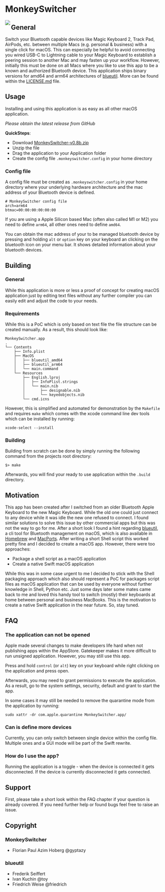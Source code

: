 # MonkeySwitcher

<img align="left" src="https://cdn.gyptazy.ch/images/MonkeySwitchter.jpg"/>

## General
Switch your Bluetooth capable devices like Magic Keyboard 2, Track Pad, AirPods, etc. between multiple Macs (e.g. personal & business) with a single click for macOS. This can especially be helpful to avoid connecting you wired USB-C to Lightning cable to your Magic Keyboard to establish a peering session to another Mac and may fasten up your workflow. However, initially this must be done on all Macs where you like to use this app to be a known and authorized Bluetooth device. This application ships binary versions for amd64 and arm64 architectures of [blueutil](https://github.com/toy/blueutil). More can be found within the [LICENSE.md](LICENSE.md) file.

## Usage
Installing and using this application is as easy as all other macOS application.

*Please obtain the latest release from GitHub*

**QuickSteps**:
* Download [MonkeySwitcher-v0.8b.zip](https://gyptazy.ch/monkeyswitcher/MonkeySwitcher-v0.8b.zip)
* Unzip the file
* Drag the application to your Application folder
* Create the config file `.monkeyswitcher.config` in your home directory

### Config file
A config file must be created as `.monkeyswitcher.config` in your home directory where your underlying hardware architecture and the mac address of your Bluetooth device is defined.

```
# MonkeySwitcher config file
arch=arm64
btmac=00:00:00:00:00:00
```

If you are using a Apple Silicon based Mac (often also called M1 or M2) you need to define `arm64`, all other ones need to define `amd64`.

You can obtain the mac address of your to be managed bluetooth device by pressing and holding `alt` or `option` key on your keyboard an clicking on the bluetooth icon on your menu bar. It shows detailed information about your bluetooth devices.

## Building
### General
While this application is more or less a proof of concept for creating macOS application just by editing text files without any further compiler you can easily edit and adjust the code to your needs.
### Requirements
While this is a PoC which is only based on text file the file structure can be created manually. As a result, this should look like:

```
MonkeySwitcher.app
.
└── Contents
    ├── Info.plist
    ├── MacOS
    │   ├── blueutil_amd64
    │   ├── blueutil_arm64
    │   └── main.command
    └── Resources
        ├── English.lproj
        │   ├── InfoPlist.strings
        │   └── main.nib
        │       ├── designable.nib
        │       └── keyedobjects.nib
        └── cmd.icns
```

However, this is simplified and automated for demonstration by the `Makefile` and requires `make` which comes with the xcode command line dev tools which can be installed by running:

```
xcode-select --install
```

### Building
Building from scratch can be done by simply running the following command from the projects root directory:

```
$> make
```

Afterwards, you will find your ready to use application within the `.build` directory.

## Motivation
This app has been created after I switched from an older Bluetooth Apple Keyboard to the new Magic Keyboard. While the old one could just connect to any device while it was idle the new one refused to connect. I found similar solutions to solve this issue by other commercial apps but this was not the way to go for me. After a short look I found a hint regarding [blueutil](https://github.com/toy/blueutil), a cli tool for Bluetooth management on macOS, which is also available in [Homebrew](https://brew.sh) and [MacPorts](https://www.macports.org/). After writing a short Shell script this worked pretty fine and I decided to create a macOS app. However, there were too approaches:

 * Package a shell script as a macOS application
 * Create a native Swift macOS application

While this was in some case urgent to me I decided to stick with the Shell packaging approach which also should represent a PoC for packages script files as macOS application that can be used by everyone without further knowledge in Shell, Python etc. Just some days later some mates came back to me and loved this handy tool to switch (mostly) their keyboards at home between personal and business MacBooks. This is the motivation to create a native Swift application in the near future. So, stay tuned.

## FAQ
### The application can not be opened
Apple made several changes to make developers life hard when not publishing apps within the AppStore. Gatekeeper makes it more difficult to run unsigned application. However, you may still use this app.

Press and hold `control` (or `alt`) key on your keyboard while right clicking on the application and press open.

Afterwards, you may need to grant permissions to execute the application. As a result, go to the system settings, security, default and grant to start the app.

In some cases it may still be needed to remove the quarantine mode from the application by running:
```
sudo xattr -dr com.apple.quarantine MonkeySwitcher.app/
```
### Can is define more devices
Currently, you can only switch between single device within the config file. Multiple ones and a GUI mode will be part of the Swift rewrite.

### How do I use the app?
Running the application is a toggle - when the device is connected it gets disconnected. If the device is currently disconnected it gets connected.


## Support
First, please take a short look within the FAQ chapter if your question is already covered. If you need further help or found bugs feel free to raise an issue.

## Copyright
### MonkeySwitcher
* Florian Paul Azim Hoberg @gyptazy
### blueutil
* Frederik Seiffert
* Ivan Kuchin @toy
* Friedrich Weise @friedrich
